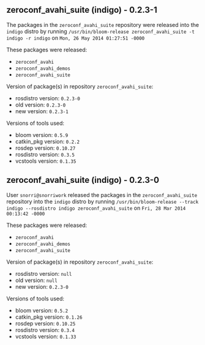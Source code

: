 ## zeroconf_avahi_suite (indigo) - 0.2.3-1

The packages in the `zeroconf_avahi_suite` repository were released into the `indigo` distro by running `/usr/bin/bloom-release zeroconf_avahi_suite -t indigo -r indigo` on `Mon, 26 May 2014 01:27:51 -0000`

These packages were released:
- `zeroconf_avahi`
- `zeroconf_avahi_demos`
- `zeroconf_avahi_suite`

Version of package(s) in repository `zeroconf_avahi_suite`:
- rosdistro version: `0.2.3-0`
- old version: `0.2.3-0`
- new version: `0.2.3-1`

Versions of tools used:
- bloom version: `0.5.9`
- catkin_pkg version: `0.2.2`
- rosdep version: `0.10.27`
- rosdistro version: `0.3.5`
- vcstools version: `0.1.35`


## zeroconf_avahi_suite (indigo) - 0.2.3-0

User `snorri@snorriwork` released the packages in the `zeroconf_avahi_suite` repository into the `indigo` distro by running `/usr/bin/bloom-release --track indigo --rosdistro indigo zeroconf_avahi_suite` on `Fri, 28 Mar 2014 00:13:42 -0000`

These packages were released:
- `zeroconf_avahi`
- `zeroconf_avahi_demos`
- `zeroconf_avahi_suite`

Version of package(s) in repository `zeroconf_avahi_suite`:
- rosdistro version: `null`
- old version: `null`
- new version: `0.2.3-0`

Versions of tools used:
- bloom version: `0.5.2`
- catkin_pkg version: `0.1.26`
- rosdep version: `0.10.25`
- rosdistro version: `0.3.4`
- vcstools version: `0.1.33`



